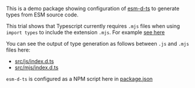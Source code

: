 This is a demo package showing configuration of [esm-d-ts](https://www.npmjs.com/package/@typhonjs-build-test/esm-d-ts)
to generate types from ESM source code.

This trial shows that Typescript currently requires `.mjs` files when using `import types` to include the extension
`.mjs`. For example [see here](https://github.com/typhonjs-fvtt-scratch/esm-d-ts-demo/blob/main/src/mjs/textureData.mjs#L8-L9) 

You can see the output of type generation as follows between `.js` and `.mjs` files here:

- [src/js/index.d.ts](https://github.com/typhonjs-fvtt-scratch/esm-d-ts-demo/blob/main/src/js/index.d.ts)
- [src/mjs/index.d.ts](https://github.com/typhonjs-fvtt-scratch/esm-d-ts-demo/blob/main/src/mjs/index.d.ts)

`esm-d-ts` is configured as a NPM script here in [package.json](https://github.com/typhonjs-fvtt-scratch/esm-d-ts-demo/blob/main/package.json#L16)
